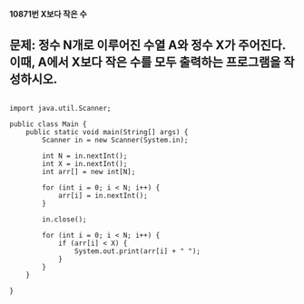 #### 10871번 X보다 작은 수
## 문제: 정수 N개로 이루어진 수열 A와 정수 X가 주어진다. 이때, A에서 X보다 작은 수를 모두 출력하는 프로그램을 작성하시오.


<pre>
<code>
import java.util.Scanner;

public class Main {
    public static void main(String[] args) {
        Scanner in = new Scanner(System.in);
        
        int N = in.nextInt();
        int X = in.nextInt();
        int arr[] = new int[N];
        
        for (int i = 0; i < N; i++) {
            arr[i] = in.nextInt();
        }
        
        in.close();
        
        for (int i = 0; i < N; i++) {
            if (arr[i] < X) {
                System.out.print(arr[i] + " ");
            }
        }
    }
    
}
</code>
</pre>

